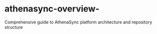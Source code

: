 # athenasync-overview-
Comprehensive guide to AthenaSync platform architecture and repository structure
